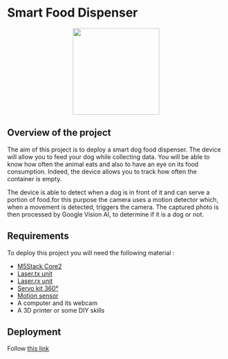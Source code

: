 # Smart Food Dispenser

<p align="center">
<img height=200 src="https://github.com/stefarine/smart_food_dispenser/assets/57952280/39dfd7f3-636c-497f-b9ed-0b117d1bd692">
</p>

## Overview of the project

The aim of this project is to deploy a smart dog food dispenser. The device will allow you to feed your dog while collecting data. You will be able to know how often the animal eats and also to have an eye on its food consumption. Indeed, the device allows you to track how often the container is empty.

The device is able to detect when a dog is in front of it and can serve a portion of food.for this purpose the camera uses a motion detector which, when a movement is detected, triggers the camera. The captured photo is then processed by Google Vision AI, to determine if it is a dog or not.


## Requirements

To deploy this project you will need the following material : 

- [M5Stack Core2](https://shop.m5stack.com/products/m5stack-core2-esp32-iot-development-kit)
- [Laser.tx unit](https://shop.m5stack.com/products/laser-tx-unit)
- [Laser.rx unit](https://shop.m5stack.com/products/laser-rx-unit)
- [Servo kit 360°](https://shop.m5stack.com/products/servo-kit-360)
- [Motion sensor](https://shop.m5stack.com/products/pir-module)
- A computer and its webcam
- A 3D printer or some DIY skills

## Deployment

Follow [this link](deployment.md)

